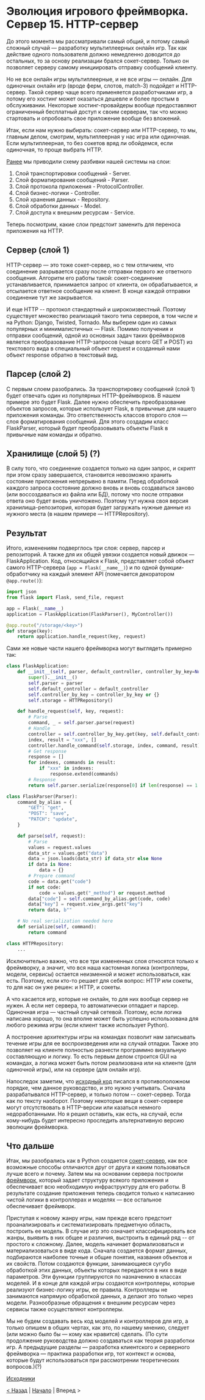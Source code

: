 # Эволюция игрового фреймворка. Сервер 15. HTTP-сервер

До этого момента мы рассматривали самый общий, и потому самый сложный случай — разработку мультиплеерных онлайн игр. Так как действие одного пользователя должно немедленно доводится до остальных, то за основу реализации брался сокет-сервер. Только он позволяет серверу самому инициировать отправку сообщений клиенту.

Но не все онлайн игры мультиплеерные, и не все игры — онлайн. Для одиночных онлайн игр (вроде ферм, слотов, match-3) подойдет и HTTP-сервер. Такой сервер чаще всего применяется разработчиками игр, а потому его хостинг может оказаться дешевле и более простым в обслуживании. Некоторые хостинг-провайдеры вообще предоставляют ограниченный бесплатный доступ к своим серверам, так что можно стартовать и опробовать свое приложение вообще без вложений.

Итак, если нам нужно выбирать: сокет-сервер или HTTP-сервер, то мы, главным делом, смотрим, мультиплеерная у нас игра или одиночная. Если мультиплеерная, то без сокетов вряд ли обойдемся, если одиночная, то проще выбрать HTTP.

[Ранее](02_server_12.md#layers) мы приводили схему разбивки нашей системы на слои:
1. Слой транспортировки сообщений - Server.
2. Слой форматирования сообщений - Parser.
3. Слой протокола приложения - ProtocolController.
4. Слой бизнес-логики - Controller.
5. Слой хранения данных - Repository.
6. Слой обработки данных - Model.
7. Слой доступа к внешним ресурсам - Service.

Теперь посмотрим, какие слои предстоит заменить для переноса приложения на HTTP.

## Сервер (слой 1)

HTTP-сервер — это тоже сокет-сервер, но с тем отличием, что соединение разрывается сразу после отправки первого же ответного сообщения. Алгоритм его работы такой: сокет-соединение устанавливается, принимается запрос от клиента, он обрабатывается, и отсылается ответное сообщение на клиент. В конце каждой отправки соединение тут же закрывается.

И еще HTTP -- протокол стандартный и широкоизвестный. Поэтому существует множество реализаций такого типа серверов, в том числе и на Python: Django, Twisted, Tornado. Мы выберем один из самых популярных и минималистичных — Flask. Помимо получения и отправки сообщений, одной из основных задач таких фреймворков является преобразование HTTP-запросов (чаще всего GET и POST) из текстового вида в специальный объект request и созданный нами объект response обратно в текстовый вид.

## Парсер (слой 2)

С первым слоем разобрались. За транспортировку сообщений (слой 1) будет отвечать один из популярных HTTP-фреймворков. В нашем примере это будет Flask. Далее нужно обеспечить преобразование объектов запросов, которые использует Flask, в привычные для нашего приложения команды. Это ответственность классов второго слоя — слоя форматирования сообщений. Для этого создадим класс FlaskParser, который будет преобразовывать объекты Flask в привычные нам команды и обратно.

## Хранилище (слой 5) (?)

В силу того, что соединение создается только на один запрос, и скрипт при этом сразу завершается, становится невозможно хранить состояние приложения непрерывно в памяти. Перед обработкой каждого запроса состояние должно вновь и вновь создаваться заново (или воссоздаваться из файла или БД), потому что после отправки ответа оно будет вновь уничтожено. Поэтому тут нужна своя версия хранилища-репозитория, которая будет загружать нужные данные из нужного места (в нашем примере — HTTPRepository).

## Результат

Итого, изменениям подверглось три слоя: сервер, парсер и репозиторий. А также для их общей увязки создается новый движок — FlaskApplication. Код, относящийся к Flask, представляет собой объект самого HTTP-сервера (`app = Flask(__name__)`) и по одной функции-обработчику на каждый элемент API (помечается декоратором `@app.route()`):

```python
import json
from flask import Flask, send_file, request

app = Flask(__name__)
application = FlaskApplication(FlaskParser(), MyController())

@app.route("/storage/<key>")
def storage(key):
    return application.handle_request(key, request)
```

Сами же новые части нашего фреймворка могут выглядеть примерно так:

```python
class FlaskApplication:
    def __init__(self, parser, default_controller, controller_by_key=None):
        super().__init__()
        self.parser = parser
        self.default_controller = default_controller
        self.controller_by_key = controller_by_key or {}
        self.storage = HTTPRepository()

    def handle_request(self, key, request):
        # Parse
        command, _ = self.parser.parse(request)
        # Handle
        controller = self.controller_by_key.get(key, self.default_controller)
        index, result = "xxx", []
        controller.handle_command(self.storage, index, command, result)
        # Get response
        response = []
        for indexes, commands in result:
            if "xxx" in indexes:
                response.extend(commands)
        # Response
        return self.parser.serialize(response[0] if len(response) == 1 else response)

class FlaskParser(Parser):
    command_by_alias = {
        "GET": "get",
        "POST": "save",
        "PATCH": "update",
    }

    def parse(self, request):
    	# Parse
        values = request.values
        data_str = values.get("data")
        data = json.loads(data_str) if data_str else None
        if data is None:
            data = {}
        # Prepare command
        code = data.get("code")
        if not code:
            code = values.get("_method") or request.method
        data["code"] = self.command_by_alias.get(code, code)
        data["key"] = request.view_args.get("key")
        return data, b""

    # No real serialization needed here
    def serialize(self, command):
        return command

class HTTPRepository:
	...
```

Исключительно важно, что все три измененных слоя относятся только к фреймворку, а значит, что вся наша кастомная логика (контроллеры, модели, сервисы) остается неизменной и может использоваться, как есть. Поэтому, если кто-то решает для себя вопрос: HTTP или сокеты, то для нас он уже решен: и HTTP, и сокеты.

А что касается игр, которые не онлайн, то для них вообще сервер не нужен. А если нет сервера, то автоматически отпадает и парсер. Одиночная игра — частный случай сетевой. Поэтому, если логика написана хорошо, то она вполне может быть успешно использована для любого режима игры (если клиент также использует Python).

А построение архитектуры игры на командах позволит нам записывать течение игры для ее воспроизведения или на случай отладки. Также это позволяет на клиенте полностью разнести программно визуальную составляющую и логику. То есть первым делом строится GUI на командах, а логика может быть потом реализована или на клиенте (для одиночной игры), или на сервере (для онлайн игр).

Напоследок заметим, что [исходный код](https://gitlab.com/markelov-alex/hx-py-framework-evolution) писался в противоположном порядке, чем данное руководство, и это нужно учитывать. Сначала разрабатывался HTTP-сервер, и только потом -- сокет-сервер. Тогда как по тексту наоборот. Поэтому некоторые вещи в сокет-сервере могут отсутствовать в HTTP-версии или казаться немного недоработанными. Но я решил оставить, как есть, на случай, если кому-нибудь будет интересно проследить альтернативную версию эволюции фреймворка.

## Что дальше

Итак, мы разобрались как в Python создается [сокет-сервер](02_server_08.md), как все возможные способы отличаются друг от друга и каким пользоваться лучше всего и почему. Затем мы на основании сервера построили [фреймворк](02_server_09.md), который задает структуру всякого приложения и обеспечивает всю необходимую инфраструктуру для его работы. В результате создание приложения теперь сводится только к написанию чистой логики в контроллерах и моделях — все остальное обеспечивает фреймворк.

Приступая к новому жанру игры, нам прежде всего предстоит проанализировать и систематизировать предметную область, построить ее модель. В случае игр это означает классифицировать все жанры, выявить в них общее и различия, выстроить в единый ряд -- от простого к сложному. Далее, модель начинает формализоваться и материализоваться в виде кода. Сначала создается формат данных, подбираются наиболее точные и общие понятия, названия объектов и их свойств. Потом создаются функции, занимающиеся сугубо обработкой этих данных, объекты которых передаются в них в виде параметров. Эти функции группируются по назначению в классах моделей. И в конце для каждой игры создаются контроллеры, которые реализуют бизнес-логику игры, ее правила. Контроллеры не занимаются напрямую обработкой данных, а делают это только через модели. Разнообразные обращения к внешним ресурсам через сервисы также осуществляют контроллеры.

Мы не будем создавать весь код моделей и контроллеров для игр, а только опишем в общих чертах, как это, по нашему мнению, следует (или можно было бы — кому как нравится) сделать. (По сути продолжение руководства должно создаваться как теория разработки игр. А предыдущие разделы — разработка клиентского и серверного фреймворка — практика разработки игр, тот контекст и основа, которые будут использоваться при рассмотрении теоретических вопросов.)(?)

[Исходники](https://gitlab.com/markelov-alex/hx-py-framework-evolution/-/tree/main/f_models/server_flask/)

[< Назад](02_server_14.md)  |  [Начало](00_intro_01.md)  |  Вперед >
